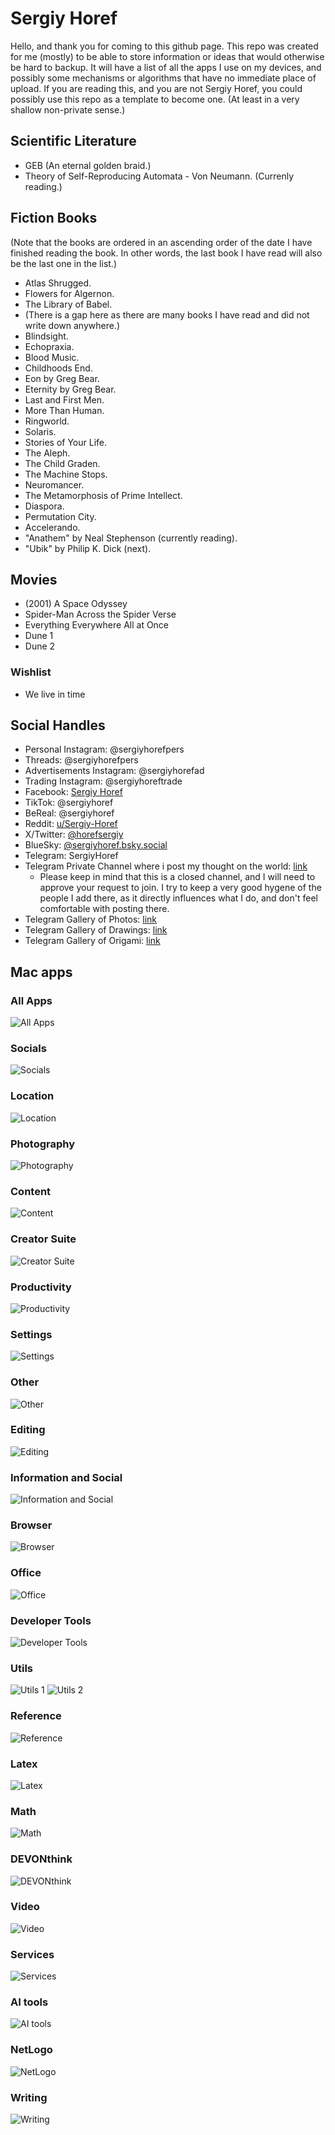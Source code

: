# Sergiy Horef
Hello, and thank you for coming to this github page.
This repo was created for me (mostly) to be able to store information or ideas that would otherwise be hard to backup.
It will have a list of all the apps I use on my devices, and possibly some mechanisms or algorithms that have no immediate place of upload.
If you are reading this, and you are not Sergiy Horef, you could possibly use this repo as a template to become one. (At least in a very shallow non-private sense.)

## Scientific Literature
- GEB (An eternal golden braid.)
- Theory of Self-Reproducing Automata - Von Neumann. (Currenly reading.)

## Fiction Books
(Note that the books are ordered in an ascending order of the date I have finished reading the book. In other words, the last book I have read will also be the last one in the list.)
- Atlas Shrugged.
- Flowers for Algernon.
- The Library of Babel.
- (There is a gap here as there are many books I have read and did not write down anywhere.)
- Blindsight.
- Echopraxia.
- Blood Music.
- Childhoods End.
- Eon by Greg Bear.
- Eternity by Greg Bear.
- Last and First Men.
- More Than Human.
- Ringworld.
- Solaris.
- Stories of Your Life.
- The Aleph.
- The Child Graden.
- The Machine Stops.
- Neuromancer.
- The Metamorphosis of Prime Intellect.
- Diaspora.
- Permutation City.
- Accelerando.
- "Anathem" by Neal Stephenson (currently reading).
- "Ubik" by Philip K. Dick (next).

## Movies
- (2001) A Space Odyssey
- Spider-Man Across the Spider Verse
- Everything Everywhere All at Once
- Dune 1
- Dune 2
### Wishlist
- We live in time


## Social Handles
- Personal Instagram: @sergiyhorefpers
- Threads: @sergiyhorefpers
- Advertisements Instagram: @sergiyhorefad
- Trading Instagram: @sergiyhoreftrade
- Facebook: [Sergiy Horef](https://www.facebook.com/profile.php?id=100007386996172)
- TikTok: @sergiyhoref
- BeReal: @sergiyhoref
- Reddit: [u/Sergiy-Horef](https://www.reddit.com/user/Sergiy-Horef)
- X/Twitter: [@horefsergiy](https://twitter.com/horefsergiy)
- BlueSky: [@sergiyhoref.bsky.social](https://bsky.app/profile/sergiyhoref.bsky.social)
- Telegram: SergiyHoref
- Telegram Private Channel where i post my thought on the world: [link](https://t.me/+x2wCsVk28ONiMjli)
  - Please keep in mind that this is a closed channel, and I will need to approve your request to join. I try to keep a very good hygene of the people I add there, as it directly influences what I do, and don't feel comfortable with posting there.
- Telegram Gallery of Photos: [link](https://t.me/Horef_Gallery)
- Telegram Gallery of Drawings: [link](https://t.me/horef_drawing_gallery)
- Telegram Gallery of Origami: [link](https://t.me/horef_origami)

## Mac apps
### All Apps
![All Apps](Images/all_apps.png)

### Socials
![Socials](Images/socials.png)

### Location
![Location](Images/location.png)

### Photography
![Photography](Images/photography.png)

### Content
![Content](Images/content.png)

### Creator Suite
![Creator Suite](Images/creator_suite.png)

### Productivity
![Productivity](Images/productivity.png)

### Settings
![Settings](Images/settings.png)

### Other
![Other](Images/other.png)

### Editing
![Editing](Images/editing.png)

### Information and Social
![Information and Social](Images/info_nd_social.png)

### Browser
![Browser](Images/browser.png)

### Office
![Office](Images/office.png)

### Developer Tools
![Developer Tools](Images/dev.png)

### Utils
![Utils 1](Images/utils_1.png)
![Utils 2](Images/utils_2.png)

### Reference
![Reference](Images/ref.png)

### Latex
![Latex](Images/latex.png)

### Math
![Math](Images/math.png)

### DEVONthink
![DEVONthink](Images/devon.png)

### Video
![Video](Images/video.png)

### Services
![Services](Images/services.png)

### AI tools
![AI tools](Images/ai.png)

### NetLogo
![NetLogo](Images/netlogo.png)

### Writing
![Writing](Images/writing.png)

